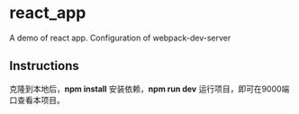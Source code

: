 # react_app
A demo of react app. Configuration of webpack-dev-server
## Instructions
克隆到本地后，**npm install** 安装依赖，**npm run dev** 运行项目，即可在9000端口查看本项目。

